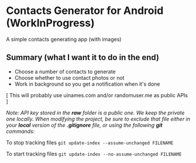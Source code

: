 # Contacts Generator for Android (WorkInProgress)

A simple contacts generating app (with images)

Summary (what I want it to do in the end)
-----------------------------------------
- Choose a number of contacts to generate
- Choose whether to use contact photos or not
- Work in background so you get a notification when it's done

[ This will probably use uinames.com and/or randomuser.me as public APIs ]

*Note: API key stored in the **raw** folder is a public one. We keep the private one locally.
When modifying the project, be sure to exclude that file either in your **local** version
of the **.gitignore** file, or using the following **git** commands:*

To stop tracking files
``` git update-index --assume-unchanged FILENAME ```

To start tracking files
``` git update-index --no-assume-unchanged FILENAME ```